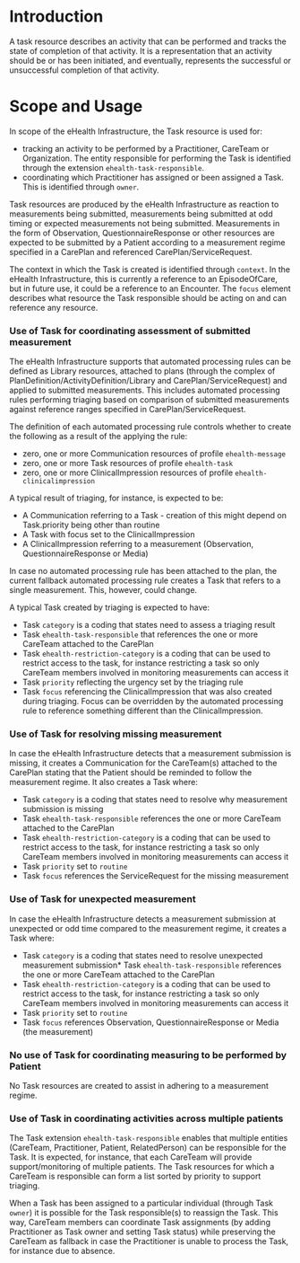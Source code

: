 # Introduction

A task resource describes an activity that can be performed and tracks the state of completion of that activity. It is a representation that an activity should be or has been initiated, and eventually, represents the successful or unsuccessful completion of that activity.

# Scope and Usage

In scope of the eHealth Infrastructure, the Task resource is used for:

* tracking an activity to be performed by a Practitioner, CareTeam or Organization. The entity responsible for performing the Task is identified through the extension `ehealth-task-responsible`.
* coordinating which Practitioner has assigned or been assigned a Task. This is identified through `owner`.

Task resources are produced by the eHealth Infrastructure as reaction to measurements being submitted, measurements being submitted at odd timing or expected measurements not being submitted. Measurements in the form of Observation, QuestionnaireResponse or other resources are expected to be submitted by a Patient according to a measurement regime specified in a CarePlan and referenced CarePlan/ServiceRequest.

The context in which the Task is created is identified through `context`. In the eHealth Infrastructure, this is currently a reference to an EpisodeOfCare, but in future use, it could be a reference to an Encounter. The `focus` element describes what resource the Task responsible should be acting on and can reference any resource.

### Use of Task for coordinating assessment of submitted measurement

The eHealth Infrastructure supports that automated processing rules can be defined as Library resources, attached to plans (through the complex of PlanDefinition/ActivityDefinition/Library and CarePlan/ServiceRequest) and applied to submitted measurements. This includes automated processing rules performing triaging based on comparison of submitted measurements against reference ranges specified in CarePlan/ServiceRequest.

The definition of each automated processing rule controls whether to create the following as a result of the applying the rule:

* zero, one or more Communication resources of profile `ehealth-message`
* zero, one or more Task resources of profile `ehealth-task`
* zero, one or more ClinicalImpression resources of profile `ehealth-clinicalimpression`

A typical result of triaging, for instance, is expected to be:
* A Communication referring to a Task - creation of this might depend on Task.priority being other than routine
* A Task with focus set to the ClinicalImpression
* A ClinicalImpression referring to a measurement (Observation, QuestionnaireResponse or Media)

In case no automated processing rule has been attached to the plan, the current fallback automated processing rule creates a Task that refers to a single measurement. This, however, could change.

 A typical Task created by triaging is expected to have:

* Task `category` is a coding that states need to assess a triaging result
* Task `ehealth-task-responsible` that references the one or more CareTeam attached to the CarePlan
* Task `ehealth-restriction-category` is a coding that can be used to restrict access to the task, for instance restricting a task so only CareTeam members involved in monitoring measurements can access it
* Task `priority` reflecting the urgency set by the triaging rule
* Task `focus` referencing the ClinicalImpression that was also created during triaging. Focus can be overridden by the automated processing rule to reference something different than the ClinicalImpression. 

### Use of Task for resolving missing measurement

In case the eHealth Infrastructure detects that a measurement submission is missing, it creates a Communication for the CareTeam(s) attached to the CarePlan stating that the Patient should be reminded to follow the measurement regime. It also creates a Task where:

* Task `category` is a coding that states need to resolve why measurement submission is missing
* Task `ehealth-task-responsible` references the one or more CareTeam attached to the CarePlan
* Task `ehealth-restriction-category` is a coding that can be used to restrict access to the task, for instance restricting a task so only CareTeam members involved in monitoring measurements can access it
* Task `priority` set to `routine`
* Task `focus` references the ServiceRequest for the missing measurement

### Use of Task for unexpected measurement
In case the eHealth Infrastructure detects a measurement submission at unexpected or odd time compared to the measurement regime, it creates a Task where:

* Task `category` is a coding that states need to resolve unexpected measurement submission* Task `ehealth-task-responsible` references the one or more CareTeam attached to the CarePlan
* Task `ehealth-restriction-category` is a coding that can be used to restrict access to the task, for instance restricting a task so only CareTeam members involved in monitoring measurements can access it
* Task `priority` set to `routine`
* Task `focus` references Observation, QuestionnaireResponse or Media (the measurement)

### No use of Task for coordinating measuring to be performed by Patient

No Task resources are created to assist in adhering to a measurement regime.

### Use of Task in coordinating activities across multiple patients

The Task extension `ehealth-task-responsible` enables that multiple entities (CareTeam, Practitioner, Patient, RelatedPerson) can be responsible for the Task. It is expected, for instance, that each CareTeam will provide support/monitoring of multiple patients. The Task resources for which a CareTeam is responsible can form a list sorted by priority to support triaging.

When a Task has been assigned to a particular individual (through Task `owner`) it is possible for the Task responsible(s) to reassign the Task. This way, CareTeam members can coordinate Task assignments (by adding Practitioner as Task owner and setting Task status) while preserving the CareTeam as fallback in case the Practitioner is unable to process the Task, for instance due to absence.